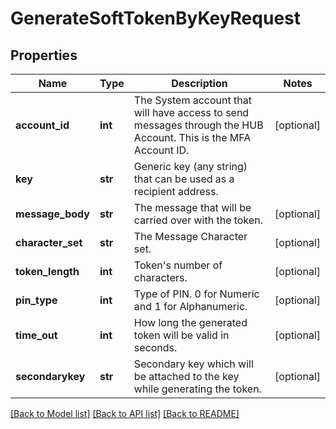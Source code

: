# GenerateSoftTokenByKeyRequest

## Properties
Name | Type | Description | Notes
------------ | ------------- | ------------- | -------------
**account_id** | **int** | The System account that will have access to send messages through the HUB Account. This is the MFA Account ID. | [optional] 
**key** | **str** | Generic key (any string) that can be used as a recipient address. | 
**message_body** | **str** | The message that will be carried over with the token. | [optional] 
**character_set** | **str** | The Message Character set. | [optional] 
**token_length** | **int** | Token&#39;s number of characters. | [optional] 
**pin_type** | **int** | Type of PIN. 0 for Numeric and 1 for Alphanumeric. | [optional] 
**time_out** | **int** | How long the generated token will be valid in seconds. | [optional] 
**secondarykey** | **str** | Secondary key which will be attached to the key while generating the token. | [optional] 

[[Back to Model list]](../README.md#documentation-for-models) [[Back to API list]](../README.md#documentation-for-api-endpoints) [[Back to README]](../README.md)


